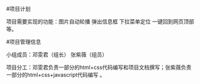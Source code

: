 #项目计划

项目需要实现的功能：图片自动轮播 弹出信息框 下拉菜单定位 一键回到网页顶部等。


#项目管理信息

小组成员：邓雯君（组长） 张紫薇（组员）

项目分工：邓雯君负责一部分的html+css代码编写和项目文档撰写；张紫薇负责一部分的html+css+javascript代码编写 。
